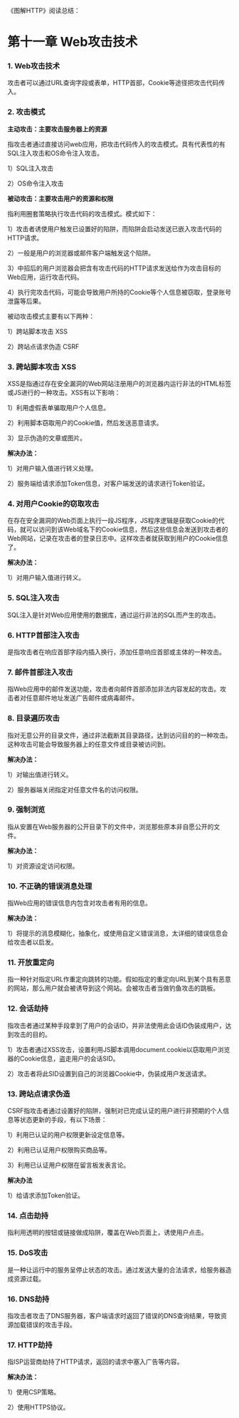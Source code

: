 《图解HTTP》阅读总结：

# 第十一章 Web攻击技术

### 1. Web攻击技术

攻击者可以通过URL查询字段或表单，HTTP首部，Cookie等途径把攻击代码传入。

### 2. 攻击模式

**主动攻击：主要攻击服务器上的资源**

指攻击者通过直接访问web应用，把攻击代码传入的攻击模式。具有代表性的有SQL注入攻击和OS命令注入攻击。

1）SQL注入攻击

2）OS命令注入攻击

**被动攻击：主要攻击用户的资源和权限**

指利用圈套策略执行攻击代码的攻击模式。模式如下：

1）攻击者诱使用户触发已设置好的陷阱，而陷阱会启动发送已嵌入攻击代码的HTTP请求。

2）一般是用户的浏览器或邮件客户端触发这个陷阱。

3）中招后的用户浏览器会把含有攻击代码的HTTP请求发送给作为攻击目标的Web应用，运行攻击代码。

4）执行完攻击代码，可能会导致用户所持的Cookie等个人信息被窃取，登录账号泄露等后果。

被动攻击模式主要有以下两种：

1）跨站脚本攻击 XSS

2）跨站点请求伪造 CSRF

### 3. 跨站脚本攻击 XSS

XSS是指通过存在安全漏洞的Web网站注册用户的浏览器内运行非法的HTML标签或JS进行的一种攻击。XSS有以下影响：

1）利用虚假表单骗取用户个人信息。

2）利用脚本窃取用户的Cookie值，然后发送恶意请求。

3）显示伪造的文章或图片。

**解决办法：**

1）对用户输入值进行转义处理。

2）服务端给请求添加Token信息，对客户端发送的请求进行Token验证。

### 4. 对用户Cookie的窃取攻击

在存在安全漏洞的Web页面上执行一段JS程序，JS程序逻辑是获取Cookie的代码，就可以访问到该Web域名下的Cookie信息，然后这些信息会发送到攻击者的Web网站，记录在攻击者的登录日志中。这样攻击者就获取到用户的Cookie信息了。

**解决办法：**

1）对用户输入值进行转义。

### 5. SQL注入攻击

SQL注入是针对Web应用使用的数据库，通过运行非法的SQL而产生的攻击。

### 6. HTTP首部注入攻击

是指攻击者在响应首部字段内插入换行，添加任意响应首部或主体的一种攻击。


### 7. 邮件首部注入攻击

指Web应用中的邮件发送功能，攻击者向邮件首部添加非法内容发起的攻击。攻击者对任意邮件地址发送广告邮件或病毒邮件。

### 8. 目录遍历攻击

指对无意公开的目录文件，通过非法截断其目录路径，达到访问目的的一种攻击。这种攻击可能会导致服务器上的任意文件或目录被访问到。

**解决办法：**

1）对输出值进行转义。

2）服务器端关闭指定对任意文件名的访问权限。

### 9. 强制浏览

指从安置在Web服务器的公开目录下的文件中，浏览那些原本非自愿公开的文件。

**解决办法：**

1）对资源设定访问权限。

### 10. 不正确的错误消息处理

指Web应用的错误信息内包含对攻击者有用的信息。

**解决办法：**

1）将提示的消息模糊化，抽象化，或使用自定义错误消息，太详细的错误信息会给攻击者以启发。

### 11. 开放重定向

指一种针对指定URL作重定向跳转的功能。假如指定的重定向URL到某个具有恶意的网站，那么用户就会被诱导到这个网站。会被攻击者当做钓鱼攻击的跳板。

### 12. 会话劫持

指攻击者通过某种手段拿到了用户的会话ID，并非法使用此会话ID伪装成用户，达到攻击的目的。

1）攻击者通过XSS攻击，设置利用JS脚本调用document.cookie以窃取用户浏览器的Cookie信息，盗走用户的会话SID。

2）攻击者将此SID设置到自己的浏览器Cookie中，伪装成用户发送请求。

### 13. 跨站点请求伪造

CSRF指攻击者通过设置好的陷阱，强制对已完成认证的用户进行非预期的个人信息等状态更新的手段，有以下场景：

1）利用已认证的用户权限更新设定信息等。

2）利用已认证用户权限购买商品等。

3）利用已认证用户权限在留言板发表言论。

**解决办法**

1）给请求添加Token验证。

### 14. 点击劫持

指利用透明的按钮或链接做成陷阱，覆盖在Web页面上，诱使用户点击。

### 15. DoS攻击

是一种让运行中的服务呈停止状态的攻击。通过发送大量的合法请求，给服务器造成资源过载。

### 16. DNS劫持

指攻击者攻击了DNS服务器，客户端请求时返回了错误的DNS查询结果，导致资源加载错误的攻击手段。

### 17. HTTP劫持

指ISP运营商劫持了HTTP请求，返回的请求中塞入广告等内容。

**解决办法：**

1）使用CSP策略。

2）使用HTTPS协议。